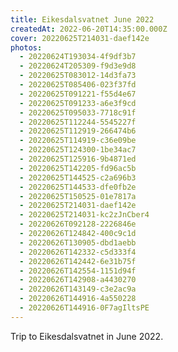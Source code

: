 ```yaml
---
title: Eikesdalsvatnet June 2022
createdAt: 2022-06-20T14:35:00.000Z
cover: 20220625T214031-daef142e
photos:
  - 20220624T193034-4f9df3b7
  - 20220624T205309-f9d3e9d8
  - 20220625T083012-14d3fa73
  - 20220625T085406-023f37fd
  - 20220625T091221-f55d4e67
  - 20220625T091233-a6e3f9cd
  - 20220625T095033-7718c91f
  - 20220625T112244-5545227f
  - 20220625T112919-266474b6
  - 20220625T114919-c36e09be
  - 20220625T124300-1be34ac7
  - 20220625T125916-9b4871ed
  - 20220625T142205-fd96ac5b
  - 20220625T144525-c2a696b3
  - 20220625T144533-dfe0fb2e
  - 20220625T150525-01e7817a
  - 20220625T214031-daef142e
  - 20220625T214031-kc2zJnCber4
  - 20220626T092128-2226846e
  - 20220626T124842-400c9c1d
  - 20220626T130905-dbd1aebb
  - 20220626T142332-c5d333f4
  - 20220626T142442-6e31b75f
  - 20220626T142554-1151d94f
  - 20220626T142908-a4430270
  - 20220626T143149-c3e2ac9a
  - 20220626T144916-4a550228
  - 20220626T144916-0F7agIltsPE
---
```


Trip to Eikesdalsvatnet in June 2022.
